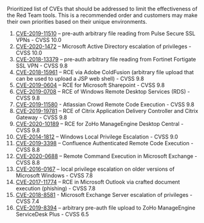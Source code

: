 Prioritized list of CVEs that should be addressed to limit the effectiveness of the Red Team tools. This is a recommended order and customers may make their own priorities based on their unique environments. 

  1. [CVE-2019-11510](https://nvd.nist.gov/vuln/detail/CVE-2019-11510) – pre-auth arbitrary file reading from Pulse Secure SSL VPNs - CVSS 10.0
  2. [CVE-2020-1472](https://nvd.nist.gov/vuln/detail/CVE-2020-1472) – Microsoft Active Directory escalation of privileges - CVSS 10.0
  3. [CVE-2018-13379](https://nvd.nist.gov/vuln/detail/CVE-2018-13379) – pre-auth arbitrary file reading from Fortinet Fortigate SSL VPN - CVSS 9.8 
  4. [CVE-2018-15961](https://nvd.nist.gov/vuln/detail/CVE-2018-15961) – RCE via Adobe ColdFusion (arbitrary file upload that can be used to upload a JSP web shell) - CVSS 9.8 
  5. [CVE-2019-0604](https://nvd.nist.gov/vuln/detail/CVE-2019-0604) – RCE for Microsoft Sharepoint - CVSS 9.8
  6. [CVE-2019-0708](https://nvd.nist.gov/vuln/detail/CVE-2019-0708) – RCE of Windows Remote Desktop Services (RDS) - CVSS 9.8
  7. [CVE-2019-11580](https://nvd.nist.gov/vuln/detail/CVE-2019-11580) - Atlassian Crowd Remote Code Execution - CVSS 9.8 
  8. [CVE-2019-19781](https://nvd.nist.gov/vuln/detail/CVE-2019-19781) – RCE of Citrix Application Delivery Controller and Citrix Gateway - CVSS 9.8 
  9. [CVE-2020-10189](https://nvd.nist.gov/vuln/detail/CVE-2020-10189) – RCE for ZoHo ManageEngine Desktop Central - CVSS 9.8
  10. [CVE-2014-1812](https://nvd.nist.gov/vuln/detail/CVE-2014-1812) – Windows Local Privilege Escalation - CVSS 9.0  
  11. [CVE-2019-3398](https://nvd.nist.gov/vuln/detail/CVE-2019-3398) – Confluence Authenticated Remote Code Execution - CVSS 8.8 
  12. [CVE-2020-0688](https://nvd.nist.gov/vuln/detail/CVE-2020-0688) – Remote Command Execution in Microsoft Exchange - CVSS 8.8 
  13. [CVE-2016-0167](https://nvd.nist.gov/vuln/detail/CVE-2016-0167) – local privilege escalation on older versions of Microsoft Windows - CVSS 7.8 
  14. [CVE-2017-11774](https://nvd.nist.gov/vuln/detail/CVE-2017-11774) – RCE in Microsoft Outlook via crafted document execution (phishing) - CVSS 7.8 
  15. [CVE-2018-8581](https://nvd.nist.gov/vuln/detail/CVE-2018-8581) - Microsoft Exchange Server escalation of privileges - CVSS 7.4 
  16. [CVE-2019-8394](https://nvd.nist.gov/vuln/detail/CVE-2019-8394) – arbitrary pre-auth file upload to ZoHo ManageEngine ServiceDesk Plus - CVSS 6.5 
